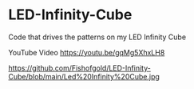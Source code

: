 # LED-Infinity-Cube
Code that drives the patterns on my LED Infinity Cube

YouTube Video
https://youtu.be/gqMg5XhxLH8

https://github.com/Fishofgold/LED-Infinity-Cube/blob/main/Led%20Infinity%20Cube.jpg
